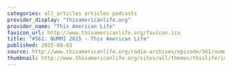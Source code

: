 ```yaml
---
categories: all_articles articles podcasts
provider_display: "thisamericanlife.org"
provider_name: "This American Life"
favicon_url: http://www.thisamericanlife.org/favicon.ico
title: "#561: NUMMI 2015 - This American Life"
published: 2015-08-03
source: http://www.thisamericanlife.org/radio-archives/episode/561/nummi-2015
thumbnail: http://www.thisamericanlife.org/sites/all/themes/thislife/images/logo-square-1400.jpg
---
```

